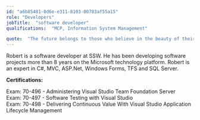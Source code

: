 ```yaml
---
id: "a6b85481-0d6e-e311-8103-00783af55a15"
role: "Developers"
jobTitle:  "software developer"
qualifications:  "MCP, Information System Management"

quote:  "The future belongs to those who believe in the beauty of their dreams."
---
```


Robert is a software developer at SSW. He has been developing software projects more than 8 years on the Microsoft technology platform. Robert is an expert in C#, MVC, ASP.Net, Windows Forms, TFS and SQL Server.

**Certifications:**

Exam: 70-496 - Administering Visual Studio Team Foundation Server  
Exam: 70-497 - Software Testing with Visual Studio  
Exam: 70-498 - Delivering Continuous Value With Visual Studio Application Lifecycle Management